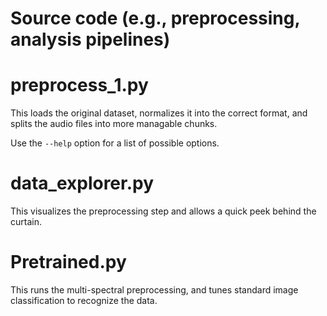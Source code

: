 # Source code (e.g., preprocessing, analysis pipelines)

# preprocess_1.py
This loads the original dataset, normalizes it into the correct format, and splits the audio files into more managable chunks.

Use the `--help` option for a list of possible options.

# data_explorer.py

This visualizes the preprocessing step and allows a quick peek behind the curtain.

# Pretrained.py

This runs the multi-spectral preprocessing, and tunes standard image classification to recognize the data.
